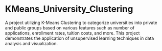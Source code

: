 # KMeans_University_Clustering
A project utilizing K-Means Clustering to categorize universities into private and public groups based on various features such as number of applications, enrollment rates, tuition costs, and more. This project demonstrates the application of unsupervised learning techniques in data analysis and visualization.
